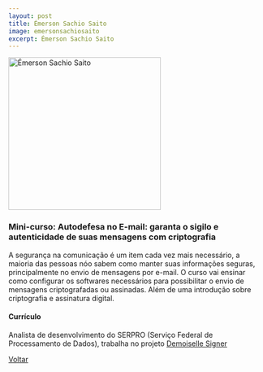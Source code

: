 ```yaml
---
layout: post
title: Émerson Sachio Saito
image: emersonsachiosaito
excerpt: Émerson Sachio Saito
---
```

<p><img src="{{ site.baseurl }}/convidados/{{ page.image }}.jpg" alt="Émerson Sachio Saito" height="300" width="300"/></p>

### Mini-curso: Autodefesa no E-mail: garanta o sigilo e autenticidade de suas mensagens com criptografia

A segurança na comunicação é um item cada vez mais necessário, a maioria das pessoas nóo sabem como manter suas informações seguras, principalmente no envio de mensagens por e-mail.
O curso vai ensinar como configurar os softwares necessários para possibilitar o envio de mensagens criptografadas ou assinadas. Além de uma introdução sobre criptografia e assinatura digital.

#### Currículo

Analista de desenvolvimento do SERPRO (Serviço Federal de Processamento de Dados), trabalha no projeto [Demoiselle Signer](https://github.com/demoiselle/signer)

<a href="{{ site.baseurl }}/index.html">Voltar</a>
